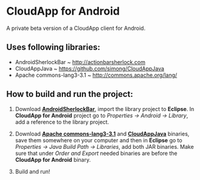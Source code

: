 CloudApp for Android
=====================

A private beta version of a CloudApp client for Android.

Uses following libraries:
-------------------------
- AndroidSherlockBar ~ http://actionbarsherlock.com
- CloudAppJava ~ https://github.com/simong/CloudAppJava
- Apache commons-lang3-3.1 ~ http://commons.apache.org/lang/

How to build and run the project:
---------------------------------
1. Download **[AndroidSherlockBar](http://actionbarsherlock.com)**, import the library project to **Eclipse**. In **CloudApp for Android** project go to *Properties -> Android -> Library*, add a reference to the library project.

2. Download **[Apache commons-lang3-3.1](http://commons.apache.org/lang/)** and **[CloudAppJava](https://github.com/simong/CloudAppJava)** binaries, save them somewhere on your computer and then in **Eclipse** go to *Properties -> Java Build Path -> Libraries*, add both JAR binaries. Make sure that under *Order and Export* needed binaries are before the **CloudApp for Android** binary.

3. Build and run!
